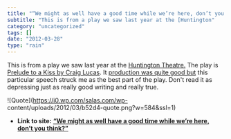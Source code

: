 ```yaml
---
title: "“We might as well have a good time while we’re here, don’t you think?”"
subtitle: "This is from a play we saw last year at the [Huntington"
category: "uncategorized"
tags: []
date: "2012-03-28"
type: "rain"
---
```

This is from a play we saw last year at the [Huntington
Theatre.](<http://www.huntingtontheatre.org>) The play is [Prelude to a Kiss
by Craig Lucas](<http://en.wikipedia.org/wiki/Prelude_to_a_Kiss_\(play\)>). It
[production was quite good
but](<http://www.huntingtontheatre.org/season/0910/prelude/multimedia.aspx>)
this particular speech struck me as the best part of the play. Don't read it
as depressing just as really good writing and really true.

![Quote](https://i0.wp.com/salas.com/wp-
content/uploads/2012/03/b52d4-quote.png?w=584&ssl=1)


* **Link to site:** **[“We might as well have a good time while we’re here, don’t you think?”](None)**